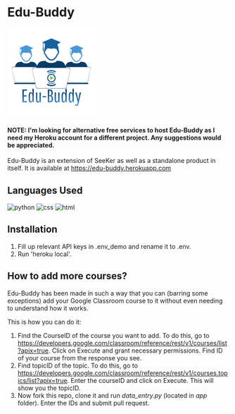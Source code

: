 # Edu-Buddy
![](https://raw.githubusercontent.com/devmrfitz/edu-buddy/master/app/static/logo.png)
#### NOTE: I'm looking for alternative free services to host Edu-Buddy as I need my Heroku account for a different project. Any suggestions would be appreciated.

Edu-Buddy is an extension of SeeKer as well as a standalone product in itself. It is available at https://edu-buddy.herokuapp.com 

## Languages Used
<img src = "https://img.shields.io/badge/python%20-%236C0101.svg?style=for-the-badge&logo=python&logoColor=white" alt="python"/> <img src = "https://img.shields.io/badge/CSS-239120?&style=for-the-badge&logo=css3&logoColor=white" alt = "css"/> <img src = "https://img.shields.io/badge/HTML-orange?style=for-the-badge&logo=html5&logoColor=white" alt = "html"/>

## Installation
1) Fill up relevant API keys in .env_demo and rename it to .env.
2) Run 'heroku local'.

## How to add more courses?
Edu-Buddy has been made in such a way that you can (barring some exceptions) add your Google Classroom course to it without even needing to understand how it works.

This is how you can do it:
1) Find the CourseID of the course you want to add. To do this, go to https://developers.google.com/classroom/reference/rest/v1/courses/list?apix=true. Click on Execute and grant necessary permissions. Find ID of your course from the response you see.
2) Find topicID of the topic. To do this, go to https://developers.google.com/classroom/reference/rest/v1/courses.topics/list?apix=true. Enter the courseID and click on Execute. This will show you the topicID.
3) Now fork this repo, clone it and run <i>data_entry.py</i> (located in <i>app</i> folder). Enter the IDs and submit pull request.
